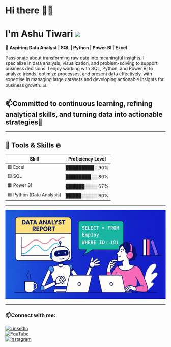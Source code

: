 #   Hi there 👋😃
#  I'm Ashu Tiwari  <img src="https://camo.githubusercontent.com/ad38c424479dba43b6ded15fecfde6b53cf9fcd6ff3dc7715d5bcb43f8bbefb8/68747470733a2f2f6d656469612e67697068792e636f6d2f6d656469612f57556c706c634d704f43456d5447427442572f67697068792e676966" width="90" />

🚀 **Aspiring Data Analyst | SQL | Python | Power BI | Excel**  

Passionate about transforming raw data into meaningful insights, I specialize in data analysis, visualization, and problem-solving to support business decisions. I enjoy working with SQL, Python, and Power BI to analyze trends, optimize processes, and present data effectively, with expertise in managing large datasets and developing actionable insights for business growth. 📊

## 📫Committed to continuous learning, refining analytical skills, and turning data into actionable strategies🚀  
----

## 💼 Tools & Skills 🔥
| Skill                      | Proficiency Level |
|---------------------------|-------------------|
| 🟩 Excel                  | █████████░ 90%    |
| 🟨 SQL                    | ████████░░ 80%    |
| 🟧 Power BI               | ██████░░░░ 67%    |
| 🟦 Python (Data Analysis) | █████░░░░░ 60%    |

---


![ ](https://github.com/Ashu-Data-Analytix/Ashu-Data-Analytix/blob/main/png.jpeg?raw=true)

---
### 📫**Connect with me:**  

[![LinkedIn](https://img.shields.io/badge/LinkedIn-AshuTiwari-blue?logo=linkedin)](https://www.linkedin.com/in/ashu-tiwari-277b75344)    
[![YouTube](https://img.shields.io/badge/YouTube-DataAnalytix__Code-red?logo=youtube&logoColor=white)](https://www.youtube.com/@DataAnalytix_Code)                                 
[![Instagram](https://img.shields.io/badge/Instagram-_data_analytix-purple?logo=instagram&logoColor=white)](https://www.instagram.com/_data_analytix/)

